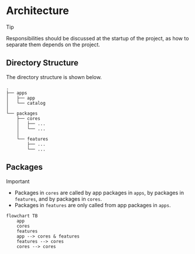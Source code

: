 # Architecture

> [!TIP]
> Responsibilities should be discussed at the startup of the project, as how to separate them depends on the project.

## Directory Structure

The directory structure is shown below.

```text
.
├── apps
│   ├── app
│   └── catalog
│
└── packages
    ├── cores
    │   ├── ...
    │   └── ...
    │
    └── features
        ├── ...
        └── ...
```

## Packages

> [!IMPORTANT]
>
> - Packages in `cores` are called by app packages in `apps`, by packages in `features`, and by packages in `cores`.
> - Packages in `features` are only called from app packages in `apps`.

```mermaid
flowchart TB
    app
    cores
    features
    app --> cores & features
    features --> cores
    cores --> cores
```
